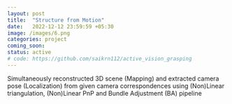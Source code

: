 ```yaml
---
layout: post
title:  "Structure from Motion"
date:   2022-12-12 23:59:59 +05:30
image: /images/6.png
categories: project
coming_soon:
status: active
# code: https://github.com/saikrn112/active_vision_grasping
---
```

Simultaneously reconstructed 3D scene (Mapping) and extracted camera pose (Localization) from given camera correspondences using (Non)Linear triangulation, (Non)Linear PnP and Bundle Adjustment (BA) pipeline 

